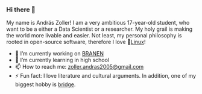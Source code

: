 ### Hi there 👋
My name is András Zoller! I am a very ambitious 17-year-old student, who want to be a either a Data Scientist or a researcher.
My holy grail is making the world more livable and easier. Not least, my personal philosophy is rooted in open-source software, 
therefore I love 🐧[Linux](https://en.wikipedia.org/wiki/Linux)!

- 🔭 I’m currently working on [BRANEN](https://github.com/huncut2016/branen)
- 🌱 I’m currently learning in high school
- 📫 How to reach me: <zoller.andras2005@gmail.com>
- ⚡ Fun fact: I love literature and cultural arguments. In addition, one of my biggest hobby is [bridge](https://en.wikipedia.org/wiki/Contract_bridge).
